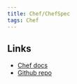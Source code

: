 ```yaml
---
title: Chef/ChefSpec
tags: Chef
---
```


## Links

* [Chef docs](https://docs.chef.io/workstation/chefspec/)
* [Github repo](https://github.com/chefspec/chefspec)
